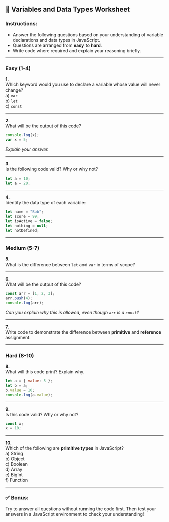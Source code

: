## 📝 Variables and Data Types Worksheet

### Instructions:
- Answer the following questions based on your understanding of variable declarations and data types in JavaScript.
- Questions are arranged from **easy** to **hard**.
- Write code where required and explain your reasoning briefly.

---

### **Easy (1-4)**

**1.**  
Which keyword would you use to declare a variable whose value will never change?  
a) `var`  
b) `let`  
c) `const`  

---

**2.**  
What will be the output of this code?  
```js
console.log(x);
var x = 5;
```
_Explain your answer._

---

**3.**  
Is the following code valid? Why or why not?  
```js
let a = 10;
let a = 20;
```

---

**4.**  
Identify the data type of each variable:  
```js
let name = "Bob";
let score = 99;
let isActive = false;
let nothing = null;
let notDefined;
```

---

### **Medium (5-7)**

**5.**  
What is the difference between `let` and `var` in terms of scope?

---

**6.**  
What will be the output of this code?  
```js
const arr = [1, 2, 3];
arr.push(4);
console.log(arr);
```
_Can you explain why this is allowed, even though `arr` is a `const`?_

---

**7.**  
Write code to demonstrate the difference between **primitive** and **reference** assignment.

---

### **Hard (8-10)**

**8.**  
What will this code print? Explain why.
```js
let a = { value: 5 };
let b = a;
b.value = 10;
console.log(a.value);
```

---

**9.**  
Is this code valid? Why or why not?  
```js
const x;
x = 10;
```

---

**10.**  
Which of the following are **primitive types** in JavaScript?  
a) String  
b) Object  
c) Boolean  
d) Array  
e) BigInt  
f) Function  

---

### ✅ **Bonus:**
Try to answer all questions without running the code first. Then test your answers in a JavaScript environment to check your understanding!

